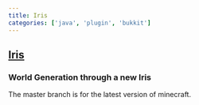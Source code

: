 ```yaml
---
title: Iris
categories: ['java', 'plugin', 'bukkit']
---
```

## [Iris](https://github.com/VolmitSoftware/Iris)

### World Generation through a new Iris


The master branch is for the latest version of minecraft.
